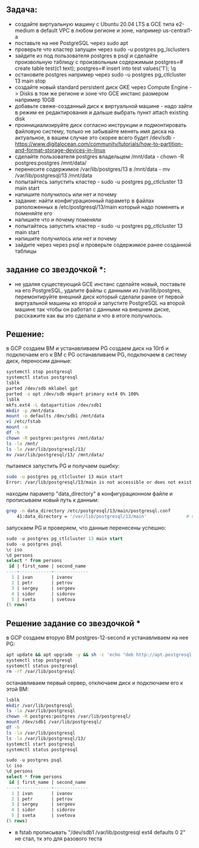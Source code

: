 ## Задача:
- создайте виртуальную машину c Ubuntu 20.04 LTS в GCE типа e2-medium в default VPC в любом регионе и зоне, например us-central1-a
- поставьте на нее PostgreSQL через sudo apt
- проверьте что кластер запущен через sudo -u postgres pg_lsclusters
- зайдите из под пользователя postgres в psql и сделайте произвольную таблицу с произвольным содержимым
  postgres=# create table test(c1 text);
  postgres=# insert into test values('1');
  \q
- остановите postgres например через sudo -u postgres pg_ctlcluster 13 main stop
- создайте новый standard persistent диск GKE через Compute Engine -> Disks в том же регионе и зоне что GCE инстанс размером например 10GB
- добавьте свеже-созданный диск к виртуальной машине - надо зайти в режим ее редактирования и дальше выбрать пункт attach existing disk
- проинициализируйте диск согласно инструкции и подмонтировать файловую систему, только не забывайте менять имя диска на актуальное, 
  в вашем случае это скорее всего будет /dev/sdb - https://www.digitalocean.com/community/tutorials/how-to-partition-and-format-storage-devices-in-linux
- сделайте пользователя postgres владельцем /mnt/data - chown -R postgres:postgres /mnt/data/
- перенесите содержимое /var/lib/postgres/13 в /mnt/data - mv /var/lib/postgresql/13 /mnt/data
- попытайтесь запустить кластер - sudo -u postgres pg_ctlcluster 13 main start
- напишите получилось или нет и почему
- задание: найти конфигурационный параметр в файлах раположенных в /etc/postgresql/13/main который надо поменять и поменяйте его
- напишите что и почему поменяли
- попытайтесь запустить кластер - sudo -u postgres pg_ctlcluster 13 main start
- напишите получилось или нет и почему
- зайдите через через psql и проверьте содержимое ранее созданной таблицы

## задание со звездочкой *: 
- не удаляя существующий GCE инстанс сделайте новый, поставьте на его PostgreSQL, удалите файлы с данными из /var/lib/postgres, 
  перемонтируйте внешний диск который сделали ранее от первой виртуальной машины ко второй и запустите PostgreSQL на второй машине так
  чтобы он работал с данными на внешнем диске, расскажите как вы это сделали и что в итоге получилось.

## Решение:
в GCP создаем ВМ и устанавливаем PG
создаем диск на 10гб и подключаем его к ВМ с PG
останавливаем PG, подключаем в систему диск, переносим данные:
```bash
systemctl stop postgresql
systemctl status postgresql
lsblk
parted /dev/sdb mklabel gpt
parted -a opt /dev/sdb mkpart primary ext4 0% 100%
lsblk
mkfs.ext4 -L datapartition /dev/sdb1
mkdir -p /mnt/data
mount -o defaults /dev/sdb1 /mnt/data
vi /etc/fstab
mount -a
df -h
chown -R postgres:postgres /mnt/data/
ls -la /mnt/
ls -la /var/lib/postgresql/13/
mv /var/lib/postgresql/13/ /mnt/data/
```
пытаемся запустить PG и получаем ошибку:
```bash
sudo -u postgres pg_ctlcluster 13 main start
Error: /var/lib/postgresql/13/main is not accessible or does not exist
```
находим параметр "data_directory" в конфигурационном файле и прописываем новый путь к данным:
```bash
grep -n data_directory /etc/postgresql/13/main/postgresql.conf
    41:data_directory = '/var/lib/postgresql/13/main'               # use data in another directory
```
запускаем PG и проверяем, что данные перенесены успешно:
```sql
sudo -u postgres pg_ctlcluster 13 main start
sudo -u postgres psql
\c iso
\d persons
select * from persons
 id | first_name | second_name
----+------------+-------------
  1 | ivan       | ivanov
  2 | petr       | petrov
  3 | sergey     | sergeev
  4 | sidor      | sidorov
  5 | sveta      | svetova
(5 rows)
```
## Решение задание со звездочкой *
в GCP создаем вторую ВМ postgres-12-second и устанавливаем на нее PG:
```bash
apt update && apt upgrade -y && sh -c 'echo "deb http://apt.postgresql.org/pub/repos/apt $(lsb_release -cs)-pgdg main" > /etc/apt/sources.list.d/pgdg.list' && wget --quiet -O - https://www.postgresql.org/media/keys/ACCC4CF8.asc | apt-key add - && apt-get update && apt-get -y install postgresql && apt install unzip
systemctl stop postgresql
systemctl status postgresql
rm -rf /var/lib/postgresql
```
останавливаем первый сервер, отключаем диск и подключаем его к этой ВМ:
```bash
lsblk
mkdir /var/lib/postgresql
ls -la /var/lib/postgresql
chown -R postgres:postgres /var/lib/postgresql/
mount /dev/sdb1 /var/lib/postgresql/
df -h
ls -la /var/lib/postgresql
ls -la /var/lib/postgresql/13/
systemctl start postgresql
systemctl status postgresql
```
```sql 
sudo -u postgres psql
\c iso
\d persons
select * from persons
 id | first_name | second_name
----+------------+-------------
  1 | ivan       | ivanov
  2 | petr       | petrov
  3 | sergey     | sergeev
  4 | sidor      | sidorov
  5 | sveta      | svetova
(5 rows)
```
* в fstab прописывать "/dev/sdb1 /var/lib/postgresql ext4 defaults 0 2" не стал, тк это для разового теста

